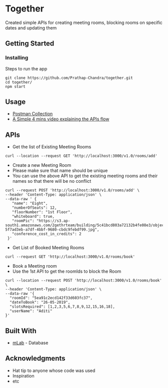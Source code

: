# Together 

Created simple APIs for creating meeting rooms, blocking rooms on specific dates and updating them
## Getting Started

### Installing

Steps to run the app
```
git clone https://github.com/Prathap-Chandra/together.git
cd together/
npm start
```

## Usage
- [Postman Collection](https://www.google.com)
- [A Simple 4 mins video explaining the APIs flow](https://www.google.com)

## APIs
- Get the list of Existing Meeting Rooms
```
curl --location --request GET 'http://localhost:3000/v1.0/rooms/add'
```

- Create a new Meeting Room
- Please make sure that name should be unique
- You can use the above API to get the existing meeting rooms and their names so that there will be no conflict
```
curl --request POST 'http://localhost:3000/v1.0/rooms/add' \
--header 'Content-Type: application/json' \
--data-raw ' {
   "name": "Eight",
   "numberOfSeats": 12,
   "floorNumber": "1st Floor",
   "whiteboard": true,
   "roomPic": "https://s3.ap-south1.amazonaws.com/2gethrteam/building/5c41bcd803a72132b4fe08e3/objects/image-5f7ad3eb-a7df-4bbf-9680-cbdc9febdf99.jpg",
   "conference_cost_in_credits": 2
 }'
```

- Get List of Booked Meeting Rooms
```
curl --request GET 'http://localhost:3000/v1.0/rooms/book'
```

- Book a Meeting room
- Use the 1st API to get the roomIds to block the Room
```
curl --location --request POST 'http://localhost:3000/v1.0/rooms/book' \
--header 'Content-Type: application/json' \
--data-raw '{
  "roomId": "5ea91c2ecd142f33d603fc37",
  "dateToBook": "26-05-2019",
  "slotsRequired": [1,2,3,5,6,7,8,9,12,15,16,18],
  "userName": "Aditi"
}'
```

## Built With

* [mLab](https://mlab.com/) - Database

## Acknowledgments

* Hat tip to anyone whose code was used
* Inspiration
* etc
